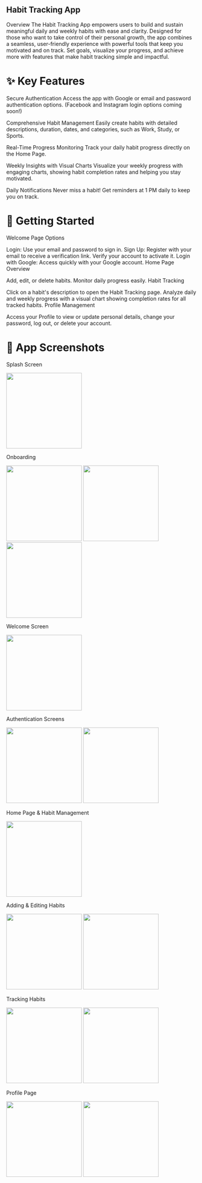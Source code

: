 
## Habit Tracking App

Overview
The Habit Tracking App empowers users to build and sustain meaningful daily and weekly habits with ease and clarity. Designed for those who want to take control of their personal growth, the app combines a seamless, user-friendly experience with powerful tools that keep you motivated and on track. Set goals, visualize your progress, and achieve more with features that make habit tracking simple and impactful.

# ✨ Key Features
Secure Authentication
Access the app with Google or email and password authentication options. (Facebook and Instagram login options coming soon!)

Comprehensive Habit Management
Easily create habits with detailed descriptions, duration, dates, and categories, such as Work, Study, or Sports.

Real-Time Progress Monitoring
Track your daily habit progress directly on the Home Page.

Weekly Insights with Visual Charts
Visualize your weekly progress with engaging charts, showing habit completion rates and helping you stay motivated.

Daily Notifications
Never miss a habit! Get reminders at 1 PM daily to keep you on track.

# 🚀 Getting Started
Welcome Page Options

Login: Use your email and password to sign in.
Sign Up: Register with your email to receive a verification link. Verify your account to activate it.
Login with Google: Access quickly with your Google account.
Home Page Overview

Add, edit, or delete habits.
Monitor daily progress easily.
Habit Tracking

Click on a habit's description to open the Habit Tracking page. Analyze daily and weekly progress with a visual chart showing completion rates for all tracked habits.
Profile Management

Access your Profile to view or update personal details, change your password, log out, or delete your account.

# 📸 App Screenshots
Splash Screen
<p float="left"> <img src="screenshots/splash.png" width="200" /> </p>
Onboarding
<p float="left"> <img src="screenshots/onboarding1.png" width="200" /> <img src="screenshots/onboarding2.png" width="200" /> <img src="screenshots/onboarding3.png" width="200" /> </p>
Welcome Screen
<p float="left"> <img src="screenshots/welcome.png" width="200" /> </p>
Authentication Screens
<p float="left"> <img src="screenshots/signin.png" width="200" /> <img src="screenshots/signup.png" width="200" /> </p>
Home Page & Habit Management
<p float="left"> <img src="screenshots/home page.png" width="200" /> </p>
Adding & Editing Habits
<p float="left"> <img src="screenshots/add habit.png" width="200" /> <img src="screenshots/edit habit.png" width="200" /> </p>
Tracking Habits
<p float="left"> <img src="screenshots/track habit.png" width="200" /> <img src="screenshots/tracking.png" width="200" /> </p>
Profile Page
<p float="left"> <img src="screenshots/profile 1.png" width="200" /> <img src="screenshots/profile 2.png" width="200" /> </p>
